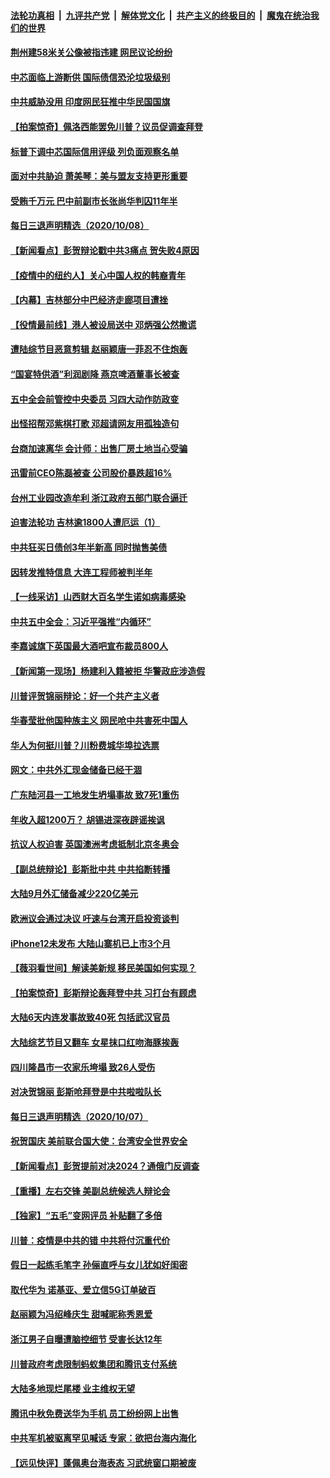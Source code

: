 ####  [法轮功真相](../../../../basic/blob/master/README.md?t=10091631) &nbsp;|&nbsp; [九评共产党](../../../../9ping.md/blob/master/README.md?t=10091631) &nbsp;|&nbsp; [解体党文化](../../../../jtdwh.md/blob/master/README.md?t=10091631)  &nbsp;|&nbsp; [共产主义的终极目的](../../../../gczydzjmd.md/blob/master/README.md?t=10091631) &nbsp;|&nbsp; [魔鬼在统治我们的世界](../../../../mgztzwmdsj.md/blob/master/README.md?t=10091631) 

#### [荆州建58米关公像被指违建 网民议论纷纷](../pages/nsc413/n12464098.md?t=10091631) 

#### [中芯面临上游断供 国际债信恐沦垃圾级别](../pages/nsc413/n12463653.md?t=10091631) 

#### [中共威胁没用 印度网民狂推中华民国国旗](../pages/nsc413/n12463951.md?t=10091631) 

#### [【拍案惊奇】佩洛西能罢免川普？议员促调查拜登](../pages/nsc413/n12463903.md?t=10091631) 

#### [标普下调中芯国际信用评级 列负面观察名单](../pages/nsc413/n12463439.md?t=10091631) 


#### [面对中共胁迫 萧美琴：美与盟友支持更形重要](../pages/nsc413/n12463846.md?t=10091631) 

#### [受贿千万元 巴中前副市长张尚华判囚11年半](../pages/nsc413/n12463750.md?t=10091631) 

#### [每日三退声明精选（2020/10/08）](../pages/nsc413/n12463662.md?t=10091631) 

#### [【新闻看点】彭贺辩论戳中共3痛点 贺失败4原因](../pages/nsc413/n12463068.md?t=10091631) 

#### [【疫情中的纽约人】关心中国人权的韩裔青年](../pages/nsc413/n12463371.md?t=10091631) 

#### [【内幕】吉林部分中巴经济走廊项目遭挫](../pages/nsc413/n12455382.md?t=10091631) 

#### [【役情最前线】港人被设局送中 邓炳强公然撒谎](../pages/nsc413/n12462741.md?t=10091631) 

#### [遭陆综节目恶意剪辑 赵丽颖唐一菲忍不住炮轰](../pages/nsc413/n12463057.md?t=10091631) 

#### [“国宴特供酒”利润剧降 燕京啤酒董事长被查](../pages/nsc413/n12463239.md?t=10091631) 

#### [五中全会前管控中央委员 习四大动作防政变](../pages/nsc413/n12463114.md?t=10091631) 

#### [出怪招帮邓紫棋打歌 邓超请网友用孤独造句](../pages/nsc413/n12462789.md?t=10091631) 

#### [台商加速离华 会计师：出售厂房土地当心受骗](../pages/nsc413/n12462973.md?t=10091631) 

#### [迅雷前CEO陈磊被查 公司股价暴跌超16%](../pages/nsc413/n12462955.md?t=10091631) 

#### [台州工业园改造牟利 浙江政府五部门联合逼迁](../pages/nsc413/n12460802.md?t=10091631) 

#### [迫害法轮功 吉林逾1800人遭厄运（1）](../pages/nsc413/n12462820.md?t=10091631) 

#### [中共狂买日债创3年半新高 同时抛售美债](../pages/nsc413/n12462749.md?t=10091631) 

#### [因转发推特信息 大连工程师被判半年](../pages/nsc413/n12462689.md?t=10091631) 

#### [【一线采访】山西财大百名学生诺如病毒感染](../pages/nsc413/n12462774.md?t=10091631) 

#### [中共五中全会：习近平强推“内循环”](../pages/nsc413/n12462675.md?t=10091631) 

#### [李嘉诚旗下英国最大酒吧宣布裁员800人](../pages/nsc413/n12462519.md?t=10091631) 

#### [【新闻第一现场】杨建利入籍被拒 华警政庇涉造假](../pages/nsc413/n12462265.md?t=10091631) 

#### [川普评贺锦丽辩论：好一个共产主义者](../pages/nsc413/n12462520.md?t=10091631) 

#### [华春莹批他国种族主义 网民呛中共害死中国人](../pages/nsc413/n12461919.md?t=10091631) 

#### [华人为何挺川普？川粉费城华埠拉选票](../pages/nsc413/n12459898.md?t=10091631) 

#### [网文：中共外汇现金储备已经干涸](../pages/nsc413/n12461805.md?t=10091631) 

#### [广东陆河县一工地发生坍塌事故 致7死1重伤](../pages/nsc413/n12461742.md?t=10091631) 

#### [年收入超1200万？ 胡锡进深夜辟谣挨讽](../pages/nsc413/n12461503.md?t=10091631) 

#### [抗议人权迫害 英国澳洲考虑抵制北京冬奥会](../pages/nsc413/n12461774.md?t=10091631) 

#### [【副总统辩论】彭斯批中共 中共掐断转播](../pages/nsc413/n12461761.md?t=10091631) 

#### [大陆9月外汇储备减少220亿美元](../pages/nsc413/n12461634.md?t=10091631) 

#### [欧洲议会通过决议 吁速与台湾开启投资谈判](../pages/nsc413/n12461432.md?t=10091631) 

#### [iPhone12未发布 大陆山寨机已上市3个月](../pages/nsc413/n12460685.md?t=10091631) 

#### [【薇羽看世间】解读美新规 移民美国如何实现？](../pages/nsc413/n12460002.md?t=10091631) 


#### [【拍案惊奇】彭斯辩论轰拜登中共 习打台有顾虑](../pages/nsc413/n12461366.md?t=10091631) 

#### [大陆6天内连发事故致40死 包括武汉官员](../pages/nsc413/n12461013.md?t=10091631) 

#### [大陆综艺节目又翻车 女星抹口红吻海豚挨轰](../pages/nsc413/n12460634.md?t=10091631) 

#### [四川隆昌市一农家乐垮塌 致26人受伤](../pages/nsc413/n12461020.md?t=10091631) 

#### [对决贺锦丽 彭斯呛拜登是中共啦啦队长](../pages/nsc413/n12460947.md?t=10091631) 

#### [每日三退声明精选（2020/10/07）](../pages/nsc413/n12461165.md?t=10091631) 

#### [祝贺国庆 美前联合国大使：台湾安全世界安全](../pages/nsc413/n12460890.md?t=10091631) 

#### [【新闻看点】彭贺提前对决2024？通俄门反调查](../pages/nsc413/n12460564.md?t=10091631) 

#### [【重播】左右交锋 美副总统候选人辩论会](../pages/nsc413/n12455352.md?t=10091631) 

#### [【独家】“五毛”变网评员 补贴翻了多倍](../pages/nsc413/n12449829.md?t=10091631) 

#### [川普：疫情是中共的错 中共将付沉重代价](../pages/nsc413/n12460441.md?t=10091631) 

#### [假日一起练毛笔字 孙俪直呼与女儿犹如好闺密](../pages/nsc413/n12460397.md?t=10091631) 

#### [取代华为 诺基亚、爱立信5G订单破百](../pages/nsc413/n12460502.md?t=10091631) 

#### [赵丽颖为冯绍峰庆生 甜喊昵称秀恩爱](../pages/nsc413/n12460202.md?t=10091631) 

#### [浙江男子自曝遭脑控细节 受害长达12年](../pages/nsc413/n12460356.md?t=10091631) 

#### [川普政府考虑限制蚂蚁集团和腾讯支付系统](../pages/nsc413/n12460401.md?t=10091631) 

#### [大陆多地现烂尾楼 业主维权无望](../pages/nsc413/n12460115.md?t=10091631) 

#### [腾讯中秋免费送华为手机 员工纷纷网上出售](../pages/nsc413/n12460274.md?t=10091631) 

#### [中共军机被驱离罕见喊话 专家：欲把台海内海化](../pages/nsc413/n12460179.md?t=10091631) 

#### [【远见快评】蓬佩奥台海表态 习武统窗口期被废](../pages/nsc413/n12460216.md?t=10091631) 

